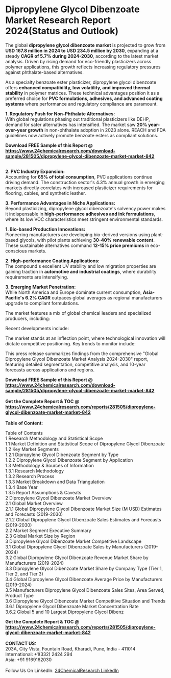 <h1>Dipropylene Glycol Dibenzoate Market Research Report 2024(Status and Outlook)</h1><p>The global <strong>dipropylene glycol dibenzoate market</strong> is projected to grow from <strong>USD 167.8 million in 2024 to USD 234.5 million by 2030</strong>, expanding at a steady <strong>CAGR of 5.7% during 2024-2030</strong>, according to the latest market analysis. Driven by rising demand for eco-friendly plasticizers across polymer applications, this growth reflects increasing regulatory pressures against phthalate-based alternatives.

</p><p>As a specialty benzoate ester plasticizer, dipropylene glycol dibenzoate offers <strong>enhanced compatibility, low volatility, and improved thermal stability</strong> in polymer matrices. These technical advantages position it as a preferred choice for <strong>PVC formulations, adhesives, and advanced coating systems</strong> where performance and regulatory compliance are paramount.</p><p><strong>1. Regulatory Push for Non-Phthalate Alternatives:</strong><br>
With global regulations phasing out traditional plasticizers like DEHP, demand for safer alternatives has intensified. The market saw <strong>20% year-over-year growth</strong> in non-phthalate adoption in 2023 alone. REACH and FDA guidelines now actively promote benzoate esters as compliant solutions.</p><div><b>Download FREE Sample of this Report @ 
            <a href="https://www.24chemicalresearch.com/download-sample/281505/dipropylene-glycol-dibenzoate-market-market-842">
            https://www.24chemicalresearch.com/download-sample/281505/dipropylene-glycol-dibenzoate-market-market-842</a></b></div><br><p><strong>2. PVC Industry Expansion:</strong><br>
Accounting for <strong>65% of total consumption</strong>, PVC applications continue driving demand. The construction sector's 4.3% annual growth in emerging markets directly correlates with increased plasticizer requirements for flooring, cables, and synthetic leather.</p><p><strong>3. Performance Advantages in Niche Applications:</strong><br>
Beyond plasticizing, dipropylene glycol dibenzoate's solvency power makes it indispensable in <strong>high-performance adhesives and ink formulations</strong>, where its low VOC characteristics meet stringent environmental standards.</p><p><strong>1. Bio-based Production Innovations:</strong><br>
Pioneering manufacturers are developing bio-derived versions using plant-based glycols, with pilot plants achieving <strong>30-40% renewable content</strong>. These sustainable alternatives command <strong>12-15% price premiums</strong> in eco-conscious markets.</p><p><strong>2. High-performance Coating Applications:</strong><br>
The compound's excellent UV stability and low migration properties are gaining traction in <strong>automotive and industrial coatings</strong>, where durability requirements are intensifying.</p><p><strong>3. Emerging Market Penetration:</strong><br>
While North America and Europe dominate current consumption, <strong>Asia-Pacific's 6.2% CAGR</strong> outpaces global averages as regional manufacturers upgrade to compliant formulations.</p><p>The market features a mix of global chemical leaders and specialized producers, including:</p><p>Recent developments include:</p><p>The market stands at an inflection point, where technological innovation will dictate competitive positioning. Key trends to monitor include:</p><p>This press release summarizes findings from the comprehensive "Global Dipropylene Glycol Dibenzoate Market Analysis 2024-2030" report, featuring detailed segmentation, competitive analysis, and 10-year forecasts across applications and regions.</p><div><b>Download FREE Sample of this Report @ 
            <a href="https://www.24chemicalresearch.com/download-sample/281505/dipropylene-glycol-dibenzoate-market-market-842">
            https://www.24chemicalresearch.com/download-sample/281505/dipropylene-glycol-dibenzoate-market-market-842</a></b></div><br><div><b>Get the Complete Report & TOC @ 
            <a href="https://www.24chemicalresearch.com/reports/281505/dipropylene-glycol-dibenzoate-market-market-842">
            https://www.24chemicalresearch.com/reports/281505/dipropylene-glycol-dibenzoate-market-market-842</a></b></div><br>
            <b>Table of Content:</b><p>Table of Contents<br />
 1 Research Methodology and Statistical Scope<br />
 1.1 Market Definition and Statistical Scope of Dipropylene Glycol Dibenzoate<br />
 1.2 Key Market Segments<br />
 1.2.1 Dipropylene Glycol Dibenzoate Segment by Type<br />
 1.2.2 Dipropylene Glycol Dibenzoate Segment by Application<br />
 1.3 Methodology & Sources of Information<br />
 1.3.1 Research Methodology<br />
 1.3.2 Research Process<br />
 1.3.3 Market Breakdown and Data Triangulation<br />
 1.3.4 Base Year<br />
 1.3.5 Report Assumptions & Caveats<br />
 2 Dipropylene Glycol Dibenzoate Market Overview<br />
 2.1 Global Market Overview<br />
 2.1.1 Global Dipropylene Glycol Dibenzoate Market Size (M USD) Estimates and Forecasts (2019-2030)<br />
 2.1.2 Global Dipropylene Glycol Dibenzoate Sales Estimates and Forecasts (2019-2030)<br />
 2.2 Market Segment Executive Summary<br />
 2.3 Global Market Size by Region<br />
 3 Dipropylene Glycol Dibenzoate Market Competitive Landscape<br />
 3.1 Global Dipropylene Glycol Dibenzoate Sales by Manufacturers (2019-2024)<br />
 3.2 Global Dipropylene Glycol Dibenzoate Revenue Market Share by Manufacturers (2019-2024)<br />
 3.3 Dipropylene Glycol Dibenzoate Market Share by Company Type (Tier 1, Tier 2, and Tier 3)<br />
 3.4 Global Dipropylene Glycol Dibenzoate Average Price by Manufacturers (2019-2024)<br />
 3.5 Manufacturers Dipropylene Glycol Dibenzoate Sales Sites, Area Served, Product Type<br />
 3.6 Dipropylene Glycol Dibenzoate Market Competitive Situation and Trends<br />
 3.6.1 Dipropylene Glycol Dibenzoate Market Concentration Rate<br />
 3.6.2 Global 5 and 10 Largest Dipropylene Glycol Dibenz</p><div><b>Get the Complete Report & TOC @ 
            <a href="https://www.24chemicalresearch.com/reports/281505/dipropylene-glycol-dibenzoate-market-market-842">
            https://www.24chemicalresearch.com/reports/281505/dipropylene-glycol-dibenzoate-market-market-842</a></b></div><br><b>CONTACT US:</b><br>
            203A, City Vista, Fountain Road, Kharadi, Pune, India - 411014<br>
            International: +1(332) 2424 294<br>
            Asia: +91 9169162030 <br><br>
            Follow Us On LinkedIn: <a href="https://www.linkedin.com/company/24chemicalresearch/">24ChemicalResearch LinkedIn</a>